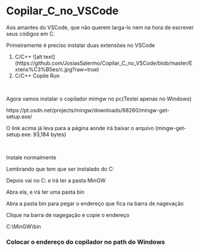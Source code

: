 # Copilar_C_no_VSCode
Aos amantes do  VSCode, que não querem larga-lo nem na hora de escrever seus códigos em C.

<p>Primeiramente é preciso instalar duas extensões no VSCode</p>
<ol>
  <li>C/C++
  ![alt text](https://github.com/JosiasSalermo/Copilar_C_no_VSCode/blob/master/Extens%C3%B5es/c.jpg?raw=true)

  </li>
  <li>C/C++ Copile Run</li>
</ol>
<br>
<p>Agora vamos instalar o copilador mimgw no pc(Testei apenas no Windows)</p>
https://pt.osdn.net/projects/mingw/downloads/68260/mingw-get-setup.exe/
<p>O link acima já leva para a página aonde irá baixar o arquivo (mingw-get-setup.exe: 93,184 bytes)</p>
<br>
<p>Instale normalmente</p>
<p>Lembrando que tem que ser instalado do C:</p>
<p>Depois vai no C: e irá ter a pasta MinGW </p>
<p>Abra ela, e irá ter uma pasta bin </p>
<p>Abra a pasta bin para pegar o endereço que fica na barra de nagevação </p>
<p>Clique na barra de nagegação e copie o endereço</p>
<p>C:\MinGW\bin</p>
<h3>Colocar o endereço do copilador no path do Windows</h3>
<p></p>
<p></p>
<p></p>
